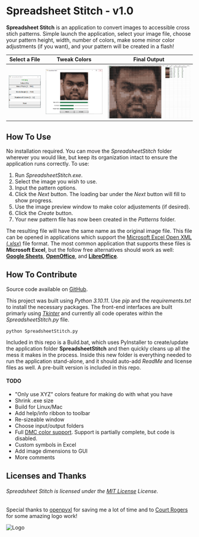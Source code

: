# Spreadsheet Stitch - v1.0

 **Spreadsheet Stitch** is an application to convert images to accessible cross stich patterns. Simple launch the application, select your image file, choose your pattern height, width, number of colors, make some minor color adjustments (if you want), and your pattern will be created in a flash!

Select a File | Tweak Colors | Final Output
:-:|:-:|:-:
![Step1](graphics/1.PNG)  |  ![Step2](graphics/2.PNG) |  ![Step3](graphics/3.PNG)


 ## How To Use

No installation required. You can move the *SpreadsheetStitch* folder wherever you would like, but keep its organization intact to ensure the application runs correctly. To use:

1. Run *SpreadsheetStitch.exe*.
2. Select the image you wish to use.
3. Input the pattern options.
4. Click the *Next* button. The loading bar under the *Next* button will fill to show progress.
5. Use the image preview window to make color adjustements (if desired).
6. Click the *Create* button.
7. Your new pattern file has now been created in the *Patterns* folder.

The resulting file will have the same name as the original image file. This file can be opened in applications which support the [Microsoft Excel Open XML (*.xlsx*)](https://www.howtogeek.com/392333/what-is-an-xlsx-file-and-how-do-i-open-one/) file format. The most common application that supports these files is **Microsoft Excel**, but the follow free alternatives should work as well: [**Google Sheets**](https://www.google.com/sheets/about/), [**OpenOffice**](https://www.openoffice.org/download/), and [**LibreOffice**](https://www.libreoffice.org/).

## How To Contribute

Source code available on [GitHub](https://github.com/JohnSermarini/SpreadsheetStitch).

This project was built using *Python 3.10.11*. Use *pip* and the *requirements.txt* to install the necessary packages. The front-end interfaces are built primarly using [*Tkinter*](https://docs.python.org/3/library/tkinter.html) and currently all code operates within the *SpreadsheetStitch.py* file.

```
python SpreadsheetStitch.py 
```

Included in this repo is a Build.bat, which uses PyInstaller to create/update the application folder **SpreadsheetStitch** and then quickly cleans up all the mess it makes in the process. Inside this new folder is everything needed to run the application stand-alone, and it should auto-add *ReadMe* and license files as well. A pre-built version is included in this repo.

#### TODO

- "Only use XYZ" colors feature for making do with what you have
- Shrink .exe size
- Build for Linux/Mac
- Add help/info ribbon to toolbar
- Re-sizeable window
- Choose input/output folders
- Full [DMC color support](https://lordlibidan.com/dmc-color-chart/). Support is partially complete, but code is disabled.
- Custom symbols in Excel
- Add image dimensions to GUI
- More comments

## Licenses and Thanks

###### Spreadsheet Stitch is licensed under the [MIT License](LICENSE) License.

Special thanks to [openpyxl](https://openpyxl.readthedocs.io/en/stable/) for saving me a lot of time and to [Court Rogers](https://www.instagram.com/courtrogers.art/) for some amazing logo work!

![Logo](graphics/logo.ico)
